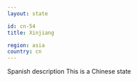 ```yaml
---
layout: state

id: cn-54
title: Xinjiang

region: asia
country: cn
---
```

Spanish description
This is a Chinese state